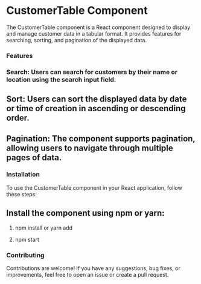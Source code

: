 # CustomerTable Component
The CustomerTable component is a React component designed to display and manage customer data in a tabular format. It provides features for searching, sorting, and pagination of the displayed data.

### Features
  ### Search: Users can search for customers by their name or location using the search input field.
  ## Sort: Users can sort the displayed data by date or time of creation in ascending or descending order.
  ## Pagination: The component supports pagination, allowing users to navigate through multiple pages of data.
### Installation
To use the CustomerTable component in your React application, follow these steps:

## Install the component using npm or yarn:

1) npm install <component-name>
or
yarn add <component-name>

2) npm start
   
### Contributing
Contributions are welcome! If you have any suggestions, bug fixes, or improvements, feel free to open an issue or create a pull request.

